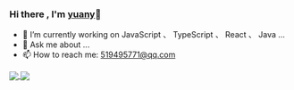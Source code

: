### Hi there ,  I'm [yuany](https://github.com/ityuany)👋 


- 🔭 I’m currently working on JavaScript 、 TypeScript 、 React 、 Java ...
- 💬 Ask me about ...
- 📫 How to reach me: 519495771@qq.com

<!--
**ityuany/ityuany** is a ✨ _special_ ✨ repository because its `README.md` (this file) appears on your GitHub profile.

Here are some ideas to get you started:

- 🔭 I’m currently working on JavaScript 、 TypeScript 、 React 、 Java ...
- 🌱 I’m currently learning ...
- 👯 I’m looking to collaborate on ...
- 🤔 I’m looking for help with ...
- 💬 Ask me about ...
- 📫 How to reach me: 519495771@qq.com
- 😄 Pronouns: ...
- ⚡ Fun fact: ...
-->

<a href="https://github.com/ityuany">
  <img align="center" src="https://mixj93-github-readme-stats.vercel.app/api?username=ityuany&hide=contribs&count_private=true&show_icons=true" />
</a>
<a href="https://github.com/ityuany">
  <img align="center" src="https://mixj93-github-readme-stats.vercel.app/api/top-langs/?username=ityuany&layout=compact" />
</a>
